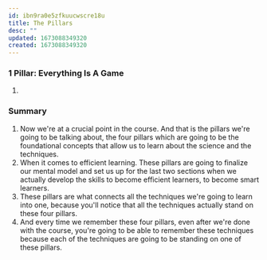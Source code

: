 ```yaml
---
id: ibn9ra0e5zfkuucwscre18u
title: The Pillars
desc: ""
updated: 1673088349320
created: 1673088349320
---
```


### 1 Pillar: Everything Is A Game

1. 

### Summary

1. Now we're at a crucial point in the course. And that is the pillars we're going to be talking about, the four pillars which are going to be the foundational concepts that allow us to learn about the science and the techniques.
2. When it comes to efficient learning. These pillars are going to finalize our mental model and set us up for the last two sections when we actually develop the skills to become efficient learners, to become smart learners.
3. These pillars are what connects all the techniques we're going to learn into one, because you'll notice that all the techniques actually stand on these four pillars.
4. And every time we remember these four pillars, even after we're done with the course, you're going to be able to remember these techniques because each of the techniques are going to be standing on one of these pillars.